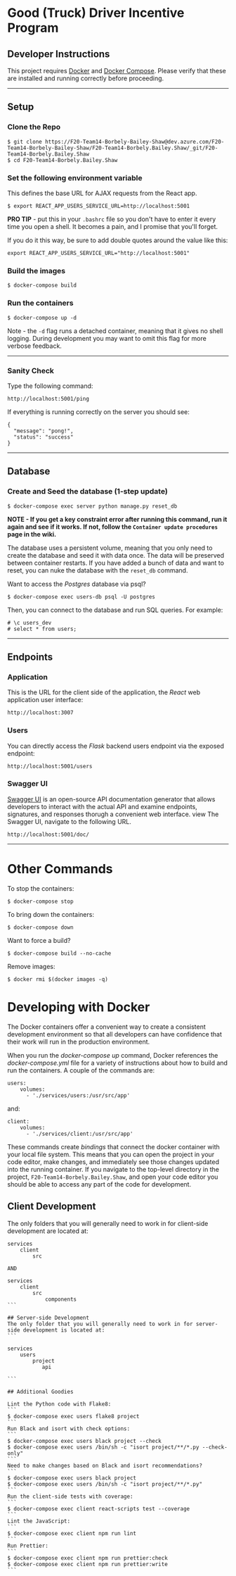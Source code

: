 # Good (Truck) Driver Incentive Program

## Developer Instructions

This project requires [Docker](https://docs.docker.com/get-docker/) and [Docker Compose](https://docs.docker.com/compose/install/). Please verify that these are installed and running correctly before proceeding.

---
## Setup

### Clone the Repo
```
$ git clone https://F20-Team14-Borbely-Bailey-Shaw@dev.azure.com/F20-Team14-Borbely-Bailey-Shaw/F20-Team14-Borbely.Bailey.Shaw/_git/F20-Team14-Borbely.Bailey.Shaw
$ cd F20-Team14-Borbely.Bailey.Shaw
```
### Set the following environment variable

This defines the base URL for AJAX requests from the React app. 
 
```
$ export REACT_APP_USERS_SERVICE_URL=http://localhost:5001
```
**PRO TIP** - put this in your `.bashrc` file so you don't have to enter it every time you open a shell. It becomes a pain, and I promise that you'll forget.

If you do it this way, be sure to add double quotes around the value like this:
```
export REACT_APP_USERS_SERVICE_URL="http://localhost:5001"
```

### Build the images
```
$ docker-compose build
```

### Run the containers
```
$ docker-compose up -d
```
Note - the `-d` flag runs a detached container, meaning that it gives no shell logging. During development you may want to omit this flag for more verbose feedback. 

---

### Sanity Check

Type the following command:
```
http://localhost:5001/ping
```
If everything is running correctly on the server you should see:
```
{
  "message": "pong!",
  "status": "success"
}
```
---
## Database
### Create and Seed the database (1-step update)
```
$ docker-compose exec server python manage.py reset_db
```
**NOTE - If you get a key constraint error after running this command, run it again and see if it works. If not, follow the `Container update procedures` page in the wiki.**

The database uses a persistent volume, meaning that you only need to create the database and seed it with data once. The data will be preserved between container restarts. If you have added a bunch of data and want to reset, you can nuke the database with the `reset_db` command.


Want to access the *Postgres* database via psql?
```
$ docker-compose exec users-db psql -U postgres
```
Then, you can connect to the database and run SQL queries. For example:
```
# \c users_dev
# select * from users;
```

---
## Endpoints

### Application

This is the URL for the client side of the application, the *React* web application user interface:
```
http://localhost:3007
```

### Users

You can directly access the *Flask* backend users endpoint via the exposed endpoint:
```
http://localhost:5001/users
```

### Swagger UI

[Swagger UI](https://swagger.io/tools/swagger-ui/) is an open-source API documentation generator that allows developers to interact with the actual API and examine endpoints, signatures, and responses thorugh a convenient web interface. view The Swagger UI, navigate to the following URL. 

```
http://localhost:5001/doc/
```
---

# Other Commands

To stop the containers:
```
$ docker-compose stop
```
To bring down the containers:
```
$ docker-compose down
```
Want to force a build?
```
$ docker-compose build --no-cache
```
Remove images:
```
$ docker rmi $(docker images -q)
```

# Developing with Docker

The Docker containers offer a convenient way to create a consistent development environment so that all developers can have confidence that their work will run in the production environment.  

When you run the *docker-compose up* command, Docker references the *docker-compose.yml* file for a variety of instructions about how to build and run the containers. A couple of the commands are:
```
users:
    volumes:
      - './services/users:/usr/src/app'
```
and:
```
client:
    volumes:
      - './services/client:/usr/src/app'
```
These commands create *bindings* that connect the docker container with your local file system. This means that you can open the project in your code editor, make changes, and immediately see those changes updated into the running container.
If you navigate to the top-level directory in the project, `F20-Team14-Borbely.Bailey.Shaw`, and open your code editor you should be able to access any part of the code for development. 

## Client Development
The only folders that you will generally need to work in for client-side development are located at:
````
services
    client
        src

AND

services
    client
        src
            components
```

## Server-side Development
The only folder that you will generally need to work in for server-side development is located at:
```

services
    users
        project
           api

```

## Additional Goodies

Lint the Python code with Flake8:
```
$ docker-compose exec users flake8 project
```
Run Black and isort with check options:
```
$ docker-compose exec users black project --check
$ docker-compose exec users /bin/sh -c "isort project/**/*.py --check-only"
```
Need to make changes based on Black and isort recommendations?
```
$ docker-compose exec users black project
$ docker-compose exec users /bin/sh -c "isort project/**/*.py"
```
Run the client-side tests with coverage:
```
$ docker-compose exec client react-scripts test --coverage
```
Lint the JavaScript:
```
$ docker-compose exec client npm run lint
```
Run Prettier:
```
$ docker-compose exec client npm run prettier:check
$ docker-compose exec client npm run prettier:write
```

















